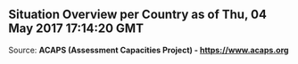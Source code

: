 ## Situation Overview per Country as of Thu, 04 May 2017 17:14:20 GMT

Source: **ACAPS (Assessment Capacities Project) - https://www.acaps.org**